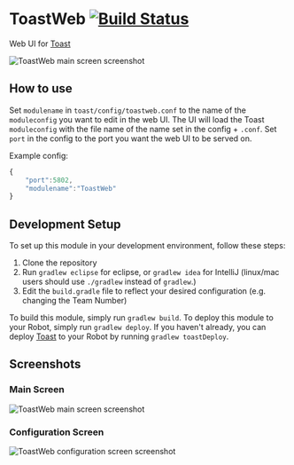 # ToastWeb [![Build Status](https://travis-ci.org/floogulinc/ToastWeb.svg?branch=master)](https://travis-ci.org/floogulinc/ToastWeb)
Web UI for [Toast](https://github.com/Open-RIO/ToastAPI)

![ToastWeb main screen screenshot](https://i.imgur.com/XxdjyMg.png)

## How to use
Set `modulename` in `toast/config/toastweb.conf` to the name of the `moduleconfig` you want to edit in the web UI. The UI will load the Toast `moduleconfig` with the file name of the name set in the config + `.conf`. Set `port` in the config to the port you want the web UI to be served on.

Example config:
```js
{
	"port":5802,
	"modulename":"ToastWeb"
}

```

## Development Setup
To set up this module in your development environment, follow these steps:

1. Clone the repository  
2. Run `gradlew eclipse` for eclipse, or `gradlew idea` for IntelliJ (linux/mac users should use `./gradlew` instead of `gradlew`.)  
3. Edit the `build.gradle` file to reflect your desired configuration (e.g. changing the Team Number)  

To build this module, simply run `gradlew build`.
To deploy this module to your Robot, simply run `gradlew deploy`.
If you haven't already, you can deploy [Toast](https://github.com/Open-RIO/ToastAPI) to your Robot by running `gradlew toastDeploy`.

## Screenshots

### Main Screen
![ToastWeb main screen screenshot](https://i.imgur.com/Cat1XJf.png)

### Configuration Screen
![ToastWeb configuration screen screenshot](https://i.imgur.com/LDE3KXa.png)
